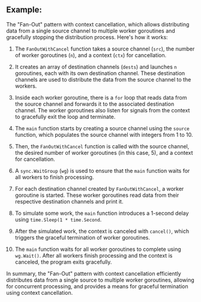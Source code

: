 ## Example:

The "Fan-Out" pattern with context cancellation, which allows distributing data from a single source channel to multiple worker goroutines and gracefully stopping the distribution process. Here's how it works:

1. The `FanOutWithCancel` function takes a source channel (`src`), the number of worker goroutines (`n`), and a context (`ctx`) for cancellation.

2. It creates an array of destination channels (`dests`) and launches `n` goroutines, each with its own destination channel. These destination channels are used to distribute the data from the source channel to the workers.

3. Inside each worker goroutine, there is a `for` loop that reads data from the source channel and forwards it to the associated destination channel. The worker goroutines also listen for signals from the context to gracefully exit the loop and terminate.

4. The `main` function starts by creating a source channel using the `source` function, which populates the source channel with integers from 1 to 10.

5. Then, the `FanOutWithCancel` function is called with the source channel, the desired number of worker goroutines (in this case, 5), and a context for cancellation.

6. A `sync.WaitGroup` (`wg`) is used to ensure that the `main` function waits for all workers to finish processing.

7. For each destination channel created by `FanOutWithCancel`, a worker goroutine is started. These worker goroutines read data from their respective destination channels and print it.

8. To simulate some work, the `main` function introduces a 1-second delay using `time.Sleep(1 * time.Second`.

9. After the simulated work, the context is canceled with `cancel()`, which triggers the graceful termination of worker goroutines.

10. The `main` function waits for all worker goroutines to complete using `wg.Wait()`. After all workers finish processing and the context is canceled, the program exits gracefully.

In summary, the "Fan-Out" pattern with context cancellation efficiently distributes data from a single source to multiple worker goroutines, allowing for concurrent processing, and provides a means for graceful termination using context cancellation.
